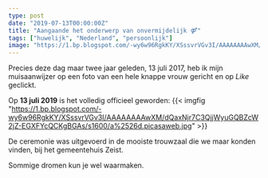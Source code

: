 ```yaml
---
type: post
date: "2019-07-13T00:00:00Z"
title: "Aangaande het onderwerp van onvermijdelijk ⚤"
tags: ["huwelijk", "Nederland", "persoonlijk"]
image: "https://1.bp.blogspot.com/-wy6w96RgkKY/XSssvrVGv3I/AAAAAAAAwXM/dQaxNjr7C3QjjWyuGQBZcW2jZ-EGXFYcQCKgBGAs/s1600/a%2526d.picasaweb.jpg"
---
```


Precies deze dag maar twee jaar geleden, 13 juli 2017, heb ik mijn muisaanwijzer op een foto van een hele knappe vrouw gericht en op *Like* geclickt.

<!--more-->

Op **13 juli 2019** is het volledig officieel geworden:
{{< imgfig "https://1.bp.blogspot.com/-wy6w96RgkKY/XSssvrVGv3I/AAAAAAAAwXM/dQaxNjr7C3QjjWyuGQBZcW2jZ-EGXFYcQCKgBGAs/s1600/a%2526d.picasaweb.jpg" >}}

De ceremonie was uitgevoerd in de mooiste trouwzaal die we maar konden vinden, bij het gemeentehuis Zeist.

Sommige dromen kun je wel waarmaken.
